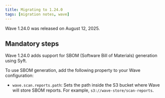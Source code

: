 ```yaml
---
title: Migrating to 1.24.0
tags: [migration notes, wave]
---
```


Wave 1.24.0 was released on August 12, 2025.

## Mandatory steps

Wave 1.24.0 adds support for SBOM (Software Bill of Materials) generation using Syft.

To use SBOM generation, add the following property to your Wave configuration:

- `wave.scan.reports.path`: Sets the path inside the S3 bucket where Wave will store SBOM reports. For example, `s3://wave-store/scan-reports`.
